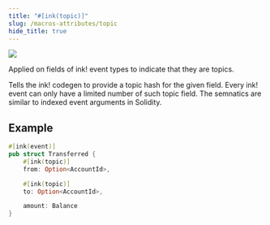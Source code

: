 ```yaml
---
title: "#[ink(topic)]"
slug: /macros-attributes/topic
hide_title: true
---
```


<img src="/img/title/text/topic.svg" className="titlePic" />

Applied on fields of ink! event types to indicate that they are topics.

Tells the ink! codegen to provide a topic hash for the given field. Every ink! event can only have a limited number of such topic field.
The semnatics are similar to indexed event arguments in Solidity. 

## Example

```rust
#[ink(event)]
pub struct Transferred {
    #[ink(topic)]
    from: Option<AccountId>,

    #[ink(topic)]
    to: Option<AccountId>,

    amount: Balance
}
```
